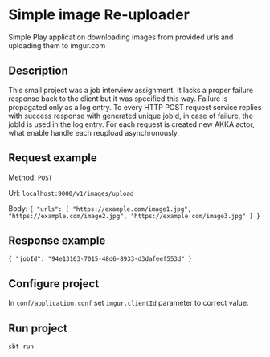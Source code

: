 # Simple image Re-uploader
Simple Play application downloading images from provided urls and uploading them to imgur.com

## Description
This small project was a job interview assignment. It lacks a proper failure response back to the client but it was specified this way. Failure is propagated only as a log entry.  To every HTTP POST request service replies with success response with generated unique jobId, in case of failure, the jobId is used in the log entry. For each request is created new AKKA actor, what enable handle each reupload asynchronously. 

## Request example
Method: `POST`

Url: `localhost:9000/v1/images/upload`

Body: 
`{
"urls": [
        "https://example.com/image1.jpg",
        "https://example.com/image2.jpg",
        "https://example.com/image3.jpg"
    ]
}`

## Response example
`{
     "jobId": "94e13163-7015-48d6-8933-d3dafeef553d"
 }`

## Configure project
In `conf/application.conf` set `imgur.clientId` parameter to correct value. 


## Run project
`sbt run`
